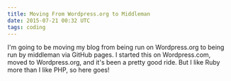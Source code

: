 ```yaml
---
title: Moving From Wordpress.org to Middleman
date: 2015-07-21 00:32 UTC
tags: coding
---
```


I'm going to be moving my blog from being run on Wordpress.org to being run by middleman via GitHub pages. I started this on Wordpress.com, moved to Wordpress.org, and it's been a pretty good ride. But I like Ruby more than I like PHP, so here goes!
